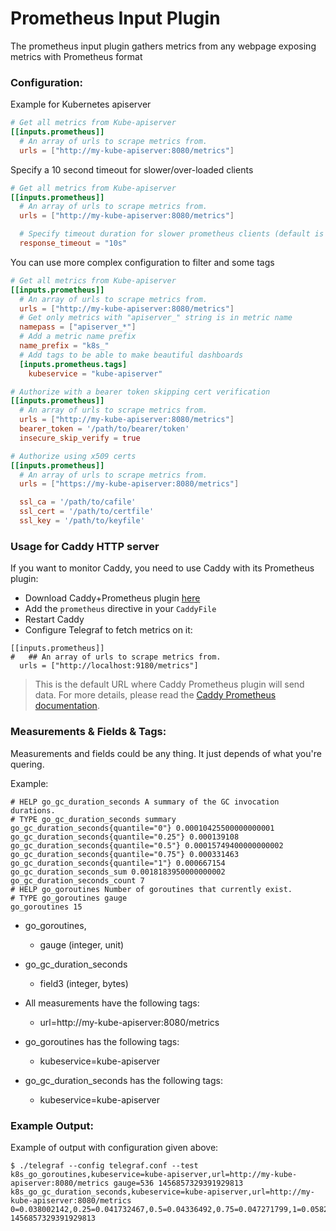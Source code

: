 # Prometheus Input Plugin

The prometheus input plugin gathers metrics from any webpage
exposing metrics with Prometheus format

### Configuration:

Example for Kubernetes apiserver
```toml
# Get all metrics from Kube-apiserver
[[inputs.prometheus]]
  # An array of urls to scrape metrics from.
  urls = ["http://my-kube-apiserver:8080/metrics"]
```

Specify a 10 second timeout for slower/over-loaded clients
```toml
# Get all metrics from Kube-apiserver
[[inputs.prometheus]]
  # An array of urls to scrape metrics from.
  urls = ["http://my-kube-apiserver:8080/metrics"]

  # Specify timeout duration for slower prometheus clients (default is 3s)
  response_timeout = "10s"
```

You can use more complex configuration
to filter and some tags

```toml
# Get all metrics from Kube-apiserver
[[inputs.prometheus]]
  # An array of urls to scrape metrics from.
  urls = ["http://my-kube-apiserver:8080/metrics"]
  # Get only metrics with "apiserver_" string is in metric name
  namepass = ["apiserver_*"]
  # Add a metric name prefix
  name_prefix = "k8s_"
  # Add tags to be able to make beautiful dashboards
  [inputs.prometheus.tags]
    kubeservice = "kube-apiserver"
```

```toml
# Authorize with a bearer token skipping cert verification
[[inputs.prometheus]]
  # An array of urls to scrape metrics from.
  urls = ["http://my-kube-apiserver:8080/metrics"]
  bearer_token = '/path/to/bearer/token'
  insecure_skip_verify = true
```

```toml
# Authorize using x509 certs
[[inputs.prometheus]]
  # An array of urls to scrape metrics from.
  urls = ["https://my-kube-apiserver:8080/metrics"]

  ssl_ca = '/path/to/cafile'
  ssl_cert = '/path/to/certfile'
  ssl_key = '/path/to/keyfile'
```

### Usage for Caddy HTTP server

If you want to monitor Caddy, you need to use Caddy with its Prometheus plugin:

* Download Caddy+Prometheus plugin [here](https://caddyserver.com/download/linux/amd64?plugins=http.prometheus)
* Add the `prometheus` directive in your `CaddyFile`
* Restart Caddy
* Configure Telegraf to fetch metrics on it:

```
[[inputs.prometheus]]
#   ## An array of urls to scrape metrics from.
  urls = ["http://localhost:9180/metrics"]
```

> This is the default URL where Caddy Prometheus plugin will send data.
> For more details, please read the [Caddy Prometheus documentation](https://github.com/miekg/caddy-prometheus/blob/master/README.md).

### Measurements & Fields & Tags:

Measurements and fields could be any thing.
It just depends of what you're quering.

Example:

```
# HELP go_gc_duration_seconds A summary of the GC invocation durations.
# TYPE go_gc_duration_seconds summary
go_gc_duration_seconds{quantile="0"} 0.00010425500000000001
go_gc_duration_seconds{quantile="0.25"} 0.000139108
go_gc_duration_seconds{quantile="0.5"} 0.00015749400000000002
go_gc_duration_seconds{quantile="0.75"} 0.000331463
go_gc_duration_seconds{quantile="1"} 0.000667154
go_gc_duration_seconds_sum 0.0018183950000000002
go_gc_duration_seconds_count 7
# HELP go_goroutines Number of goroutines that currently exist.
# TYPE go_goroutines gauge
go_goroutines 15
```

- go_goroutines,
    - gauge (integer, unit)
- go_gc_duration_seconds
    - field3 (integer, bytes)

- All measurements have the following tags:
    - url=http://my-kube-apiserver:8080/metrics
- go_goroutines has the following tags:
    - kubeservice=kube-apiserver
- go_gc_duration_seconds has the following tags:
    - kubeservice=kube-apiserver

### Example Output:

Example of output with configuration given above:

```
$ ./telegraf --config telegraf.conf --test
k8s_go_goroutines,kubeservice=kube-apiserver,url=http://my-kube-apiserver:8080/metrics gauge=536 1456857329391929813
k8s_go_gc_duration_seconds,kubeservice=kube-apiserver,url=http://my-kube-apiserver:8080/metrics 0=0.038002142,0.25=0.041732467,0.5=0.04336492,0.75=0.047271799,1=0.058295811,count=0,sum=208.334617406 1456857329391929813
```
